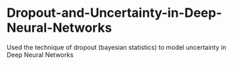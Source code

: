 # Dropout-and-Uncertainty-in-Deep-Neural-Networks
Used the technique of dropout (bayesian statistics) to model uncertainty in Deep Neural Networks
